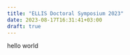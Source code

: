 ```yaml
---
title: "ELLIS Doctoral Symposium 2023"
date: 2023-08-17T16:31:41+03:00
draft: true
---
```


hello world